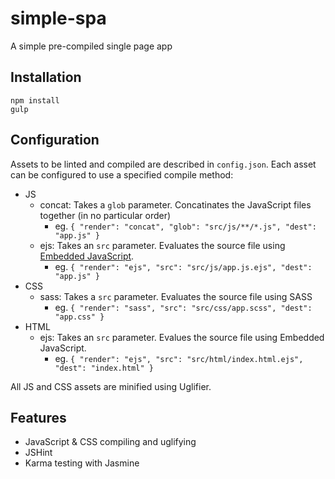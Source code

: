 # simple-spa
A simple pre-compiled single page app

## Installation

    npm install
    gulp

## Configuration

Assets to be linted and compiled are described in `config.json`. Each asset can be configured to use a specified compile method:

* JS
  * concat: Takes a `glob` parameter. Concatinates the JavaScript files together (in no particular order)
    - eg. `{ "render": "concat", "glob": "src/js/**/*.js", "dest": "app.js" }`
  * ejs: Takes an `src` parameter. Evaluates the source file using [Embedded JavaScript](http://ejs.co/).
    - eg. `{ "render": "ejs", "src": "src/js/app.js.ejs", "dest": "app.js" }`
* CSS
  * sass: Takes a `src` parameter. Evaluates the source file using SASS
    - eg. `{ "render": "sass", "src": "src/css/app.scss", "dest": "app.css" }`
* HTML
  * ejs: Takes an `src` parameter. Evalues the source file using Embedded JavaScript.
    - eg. `{ "render": "ejs", "src": "src/html/index.html.ejs", "dest": "index.html" }`

All JS and CSS assets are minified using Uglifier.

## Features

* JavaScript & CSS compiling and uglifying
* JSHint
* Karma testing with Jasmine

